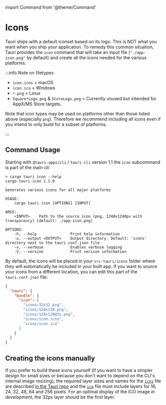 import Command from '@theme/Command'

# Icons

Tauri ships with a default iconset based on its logo. This is NOT what you want when you ship your application. To remedy this common situation, Tauri provides the `icon` command that will take an input file (`"./app-icon.png"` by default) and create all the icons needed for the various platforms.

:::info Note on filetypes

- `icon.icns` = macOS
- `icon.ico` = Windows
- `*.png` = Linux
- `Square*Logo.png` & `StoreLogo.png` = Currently unused but intended for AppX/MS Store targets.

Note that icon types may be used on platforms other than those listed above (especially `png`). Therefore we recommend including all icons even if you intend to only build for a subset of platforms.

:::

## Command Usage

Starting with `@tauri-apps/cli` / `tauri-cli` version 1.1 the `icon` subcommand is part of the main cli:

<Command name="icon" />

```console
> cargo tauri icon --help
cargo-tauri-icon 1.1.0

Generates various icons for all major platforms

USAGE:
    cargo tauri icon [OPTIONS] [INPUT]

ARGS:
    <INPUT>    Path to the source icon (png, 1240x1240px with transparency) [default: ./app-icon.png]

OPTIONS:
    -h, --help               Print help information
    -o, --output <OUTPUT>    Output directory. Default: 'icons' directory next to the tauri.conf.json file
    -v, --verbose            Enables verbose logging
    -V, --version            Print version information
```

By default, the icons will be placed in your `src-tauri/icons` folder where they will automatically be included in your built app. If you want to source your icons from a different location, you can edit this part of the `tauri.conf.json` file:

```json
{
  "tauri": {
    "bundle": {
      "icon": [
        "icons/32x32.png",
        "icons/128x128.png",
        "icons/128x128@2x.png",
        "icons/icon.icns",
        "icons/icon.ico"
      ]
    }
  }
}
```

## Creating the icons manually

If you prefer to build these icons yourself (if you want to have a simpler design for small sizes or because you don't want to depend on the CLI's internal image resizing), the required layer sizes and names for the [`icns`][] file are described [in the Tauri repo][] and the [`ico`][] file must include layers for 16, 24, 32, 48, 64 and 256 pixels. For an optimal display of the ICO image _in development_, the 32px layer should be the first layer.

[in the Tauri repo]: https://github.com/tauri-apps/tauri/blob/dev/tooling/cli/src/helpers/icns.json
[`icns`]: https://en.wikipedia.org/wiki/Apple_Icon_Image_format
[`ico`]: https://en.wikipedia.org/wiki/ICO_(file_format)
